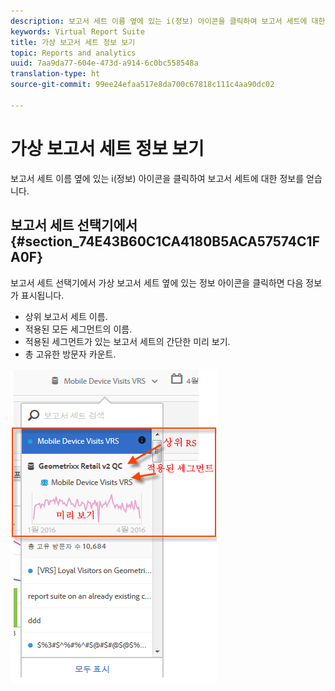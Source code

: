 ```yaml
---
description: 보고서 세트 이름 옆에 있는 i(정보) 아이콘을 클릭하여 보고서 세트에 대한 정보를 얻습니다.
keywords: Virtual Report Suite
title: 가상 보고서 세트 정보 보기
topic: Reports and analytics
uuid: 7aa9da77-604e-473d-a914-6c0bc558548a
translation-type: ht
source-git-commit: 99ee24efaa517e8da700c67818c111c4aa90dc02

---
```



# 가상 보고서 세트 정보 보기

보고서 세트 이름 옆에 있는 i(정보) 아이콘을 클릭하여 보고서 세트에 대한 정보를 얻습니다.

## 보고서 세트 선택기에서 {#section_74E43B60C1CA4180B5ACA57574C1FA0F}

보고서 세트 선택기에서 가상 보고서 세트 옆에 있는 정보 아이콘을 클릭하면 다음 정보가 표시됩니다.

* 상위 보고서 세트 이름.
* 적용된 모든 세그먼트의 이름.
* 적용된 세그먼트가 있는 보고서 세트의 간단한 미리 보기.
* 총 고유한 방문자 카운트.

![](assets/vrs-info.png)

